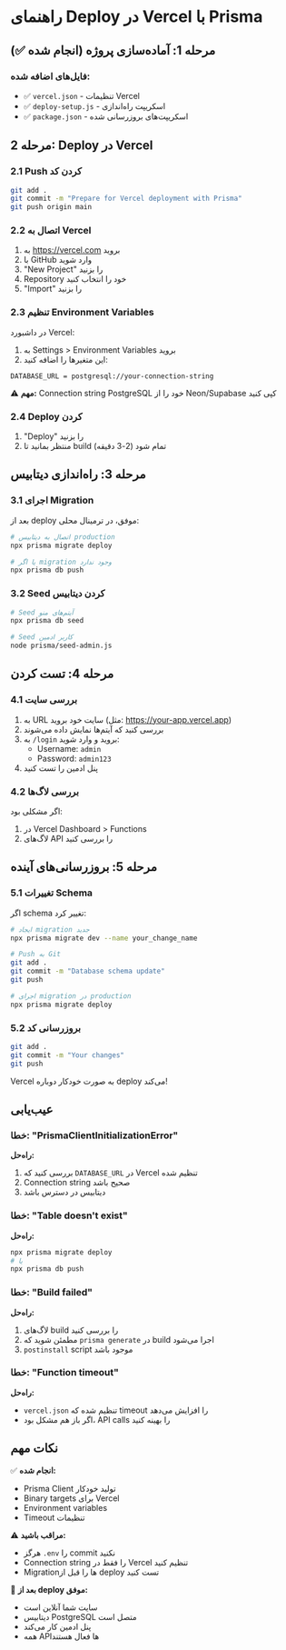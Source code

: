 # راهنمای Deploy در Vercel با Prisma

## مرحله 1: آماده‌سازی پروژه (انجام شده ✅)

### فایل‌های اضافه شده:
- ✅ `vercel.json` - تنظیمات Vercel
- ✅ `deploy-setup.js` - اسکریپت راه‌اندازی
- ✅ `package.json` - اسکریپت‌های بروزرسانی شده

## مرحله 2: Deploy در Vercel

### 2.1 Push کردن کد

```bash
git add .
git commit -m "Prepare for Vercel deployment with Prisma"
git push origin main
```

### 2.2 اتصال به Vercel

1. به https://vercel.com بروید
2. با GitHub وارد شوید
3. "New Project" را بزنید
4. Repository خود را انتخاب کنید
5. "Import" را بزنید

### 2.3 تنظیم Environment Variables

در داشبورد Vercel:

1. به Settings > Environment Variables بروید
2. این متغیرها را اضافه کنید:

```
DATABASE_URL = postgresql://your-connection-string
```

⚠️ **مهم:** Connection string PostgreSQL خود را از Neon/Supabase کپی کنید

### 2.4 Deploy کردن

1. "Deploy" را بزنید
2. منتظر بمانید تا build تمام شود (2-3 دقیقه)

## مرحله 3: راه‌اندازی دیتابیس

### 3.1 اجرای Migration

بعد از deploy موفق، در ترمینال محلی:

```bash
# اتصال به دیتابیس production
npx prisma migrate deploy

# یا اگر migration وجود ندارد
npx prisma db push
```

### 3.2 Seed کردن دیتابیس

```bash
# Seed آیتم‌های منو
npx prisma db seed

# Seed کاربر ادمین
node prisma/seed-admin.js
```

## مرحله 4: تست کردن

### 4.1 بررسی سایت

1. به URL سایت خود بروید (مثل: https://your-app.vercel.app)
2. بررسی کنید که آیتم‌ها نمایش داده می‌شوند
3. به `/login` بروید و وارد شوید:
   - Username: `admin`
   - Password: `admin123`
4. پنل ادمین را تست کنید

### 4.2 بررسی لاگ‌ها

اگر مشکلی بود:
1. در Vercel Dashboard > Functions
2. لاگ‌های API را بررسی کنید

## مرحله 5: بروزرسانی‌های آینده

### 5.1 تغییرات Schema

اگر schema تغییر کرد:

```bash
# ایجاد migration جدید
npx prisma migrate dev --name your_change_name

# Push به Git
git add .
git commit -m "Database schema update"
git push

# اجرای migration در production
npx prisma migrate deploy
```

### 5.2 بروزرسانی کد

```bash
git add .
git commit -m "Your changes"
git push
```

Vercel به صورت خودکار دوباره deploy می‌کند!

## عیب‌یابی

### خطا: "PrismaClientInitializationError"

**راه‌حل:**
1. بررسی کنید که `DATABASE_URL` در Vercel تنظیم شده
2. Connection string صحیح باشد
3. دیتابیس در دسترس باشد

### خطا: "Table doesn't exist"

**راه‌حل:**
```bash
npx prisma migrate deploy
# یا
npx prisma db push
```

### خطا: "Build failed"

**راه‌حل:**
1. لاگ‌های build را بررسی کنید
2. مطمئن شوید که `prisma generate` در build اجرا می‌شود
3. `postinstall` script موجود باشد

### خطا: "Function timeout"

**راه‌حل:**
- `vercel.json` تنظیم شده که timeout را افزایش می‌دهد
- اگر باز هم مشکل بود، API calls را بهینه کنید

## نکات مهم

✅ **انجام شده:**
- Prisma Client تولید خودکار
- Binary targets برای Vercel
- Environment variables
- Timeout تنظیمات

⚠️ **مراقب باشید:**
- هرگز `.env` را commit نکنید
- Connection string را فقط در Vercel تنظیم کنید
- Migration‌ها را قبل از deploy تست کنید

🎉 **بعد از deploy موفق:**
- سایت شما آنلاین است
- دیتابیس PostgreSQL متصل است
- پنل ادمین کار می‌کند
- همه API‌ها فعال هستند
